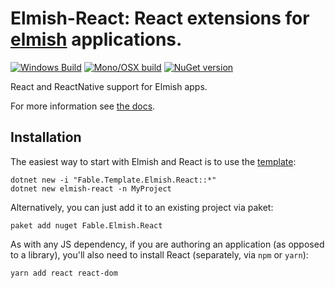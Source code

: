 Elmish-React: React extensions for [elmish](https://github.com/elmish/elmish) applications.
=======
[![Windows Build](https://ci.appveyor.com/api/projects/status/vg3200aksdbvx5me?svg=true)](https://ci.appveyor.com/project/et1975/react) [![Mono/OSX build](https://travis-ci.org/elmish/react.svg?branch=master)](https://travis-ci.org/elmish/react) [![NuGet version](https://badge.fury.io/nu/react.svg)](https://badge.fury.io/nu/react)

React and ReactNative support for Elmish apps.

For more information see [the docs](https://elmish.github.io/react).

## Installation
The easiest way to start with Elmish and React is to use the [template](https://github.com/elmish/templates):


```shell
dotnet new -i "Fable.Template.Elmish.React::*"
dotnet new elmish-react -n MyProject
```

Alternatively, you can just add it to an existing project via paket:

```shell
paket add nuget Fable.Elmish.React
```

As with any JS dependency, if you are authoring an application (as opposed to a library), you'll also need to install React (separately, via `npm` or `yarn`):

```shell
yarn add react react-dom
```
